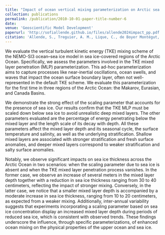 ```yaml
---
title: "Impact of ocean vertical mixing parameterization on Arctic sea ice and upper ocean properties using the NEMO-SI3 model"
collection: publications
permalink: /publication/2010-10-01-paper-title-number-6
date: 
venue: 'Geoscientific Model Development'
paperurl: 'http://sofiallende.github.io/files/allende2024impact_pp.pdf'
citation: 'Allende, S., Treguier, A. M., Lique, C., de Boyer Montégut, C., Massonnet, F., Fichefet, T., & Barthélemy, A. (2024). &quot; Impact of ocean vertical mixing parameterization on Arctic sea ice and upper ocean properties using the NEMO-SI3 model. &quot; <i> Geoscientific Model Development Discussions</i>, 2024, 1-28.'
---
```


<!--[Download paper here](http://sofiallende.github.io/files/allende2024impact_pp.pdf)-->


We evaluate the vertical turbulent kinetic energy (TKE) mixing scheme of the NEMO-SI3 ocean–sea ice model in sea ice-covered regions of the Arctic Ocean. Specifically, we assess the parameters involved in the TKE mixed layer penetration (MLP) parameterization. This ad-hoc parameterization aims to capture processes like near-inertial oscillations, ocean swells, and waves that impact the ocean surface boundary layer, often not well-represented in the default TKE scheme. We evaluate this parameterization for the first time in three regions of the Arctic Ocean: the Makarov, Eurasian, and Canada Basins.

We demonstrate the strong effect of the scaling parameter that accounts for the presence of sea ice. Our results confirm that the TKE MLP must be scaled down below sea ice to avoid unrealistic deep mixed layers. The other parameters evaluated are the percentage of energy penetrating below the mixed layer and the length scale of its decay with depth. All these parameters affect the mixed layer depth and its seasonal cycle, the surface temperature and salinity, as well as the underlying stratification. Shallow mixed layers are associated with stronger stratification and fresh surface anomalies, and deeper mixed layers correspond to weaker stratification and salty surface anomalies.

Notably, we observe significant impacts on sea ice thickness across the Arctic Ocean in two scenarios: when the scaling parameter due to sea ice is absent and when the TKE mixed layer penetration process vanishes. In the former case, we observe an increase of several meters in the mixed layer depth together with a reduction in sea ice thickness ranging from 30 to 40 centimeters, reflecting the impact of stronger mixing. Conversely, in the latter case, we notice that a smaller mixed layer depth is accompanied by a moderate increase in sea ice thickness, ranging from 10 to 20 centimeters, as expected from a weaker mixing. Additionally, inter-annual variability suggests that experiments incorporating a scaling parameter based on sea ice concentration display an increased mixed layer depth during periods of reduced sea ice, which is consistent with observed trends. These findings underscore the influence, through specific parameterizations, of enhanced ocean mixing on the physical properties of the upper ocean and sea ice.
